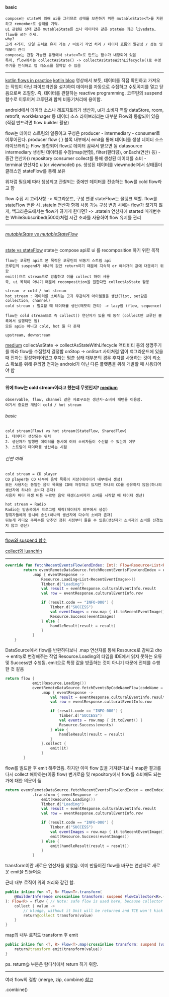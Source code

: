 #### basic
	compose는 state에 의해 ui를 그리므로 상태를 보존하기 위한 mutableState<T>를 지원하고 remember로 상태를 기억.
	ui 관련된 상태 값은 mutableState를 쓰나 데이터와 같은 state는 최근 livedata, flow를 쓰는 추세.
	why?
	크게 4가지. 단일 출처로 유지 가능 / 비동기 작업 처리 / 데이터 흐름의 일관성 / 성능 및 메모리 관리
	compose는 관찰 가능한 유형에서 state<T>로 만드는 함수가 내장되어 있음
	특히, flow에서는 collectAsState() -> collectAsStateWithLifecycle()로 수명주기를 인식하고 앱 리소스를 절약할 수 있음


- - -
[kotlin flows in practice](https://www.youtube.com/watch?v=fSB6_KE95bU&t=75s)
[kotlin blog](https://medium.com/hongbeomi-dev/%EC%A0%95%EB%A6%AC-%EC%BD%94%ED%8B%80%EB%A6%B0-flow-%EC%82%AC%EC%9A%A9%ED%95%98%EA%B8%B0-android-dev-summit-2021-3606429f3c5f)
영상에서 보듯, 데이터를 직접 확인하고 가져오는 작업이 아닌 파이프라인을 설치하여 데이터를 자동으로 수집하고 수도꼭지를 열고 닫음으로써 조절함. 즉, 데이터를 관찰하는 reactive programming.
코루틴의 suspend 함수로 이루어져 코루틴과 함께 비동기처리에 용이함.

android에서 데이터 소스나 레포지토리가 생산자, ui가 소비자 역할
dataStore, room, retrofit, workManager 등 데이터 소스 라이브러리는 대부분 Flow와 통합되어 있음 
(직접 만드려면 flow builder 활용)

flow는 데이터 스트림의 일종이고 구성은 producer - intermediary - consumer로 이루어진다.
producer
	flow {  } 블록 내부에서 emit을 통해 데이터를 생성
	데이터 소스 라이브러리는 Flow 통합되어 flow로 데이터 감싸서 받으면 됨
	datasource
intermediary
	생성된 데이터를 수정(map(변형), filter(필터링), onEach(연산) 등) - 중간 연산자()
	repository
consumer
	collect를 통해 생성된 데이터를 소비 - terminal 연산자()
	ui(or viewmodel)
	ps. 생성된 데이터를 viewmodel에서 상태홀더 클래스인 stateFlow를 통해 보유


위처럼 필요에 따라 생성되고 관찰되는 중에만 데이터를 전송하는 flow를 cold flow라고 함

flow 수집 시 고려사항 -> 백그라운드, 구성 변경
stateFlow는 물탱크 역할.
flow를 stateFlow 변환 시 .stateIn 연산자 함께 사용 가능
구성 변경 시에는 flow가 끊기지 않게, 백그라운드에서는 flow가 끊기게 한다면?
-> .stateIn 연산자에 started 매개변수는 WhileSubscribed(5000)처럼 시간 초과를 사용하여 flow 유지를 관리

- - -


###### [mutableState vs mutableStateFlow](https://stackoverflow.com/questions/70217780/mutablestate-vs-mutablestateflow)
[state vs stateFlow](https://www.youtube.com/watch?v=T8vApYJlW8o)
	state는 compose api로 ui 를 recomposition 하기 위한 목적
	
	flow는 코루틴 api로 본 목적은 코루틴의 비동기 스트림 api
	코루틴의 suspend가 하나의 값만 return하기 때문에 지속적 or 여러개의 값에 대응하기 위함
	emit()으로 stream으로 방출하고 이를 collect 하여 사용
	즉, ui 목적이 아니기 때문에 recomposition을 원한다면 collectAsState 활용

	stream -> cold / hot stream
	hot stream : 데이터를 소비하는 곳과 무관하게 아이템들을 생산(list, set같은 collection, channel)
	cold stream : 필요할 때 데이터를 생산(메모리 관리) -> lazy함 (flow, sequence)

	flow는 cold stream으로 즉 collect() 연산자가 있을 때 동작 (collect만 코루틴 블록에서 실행되면 됨)
	모든 api는 아니고 cold, hot 둘 다 존재

	upstream, downstream


[medium](https://medium.com/hongbeomi-dev/jetpack-compose%EC%97%90%EC%84%9C-flow%EB%A5%BC-%EC%95%88%EC%A0%84%ED%95%98%EA%B2%8C-%EC%82%AC%EC%9A%A9%ED%95%98%EA%B8%B0-a394a679909b)
collectAsState -> collectAsStateWithLifecycle 
액티비티 등의 생명주기를 따라 flow를 수집할지 결정함
onStop -> onStart 사이처럼 앱이 백그라운드에 있을 때 전자는 활성화되어있고 후자는 멈춘 상태
대부분의 경우 후자를 사용하는 것이 리소스 확보를 위해 유리함
전자는 android가 아닌 다른 플랫폼을 위해 개발할 때 사용되어야 함





- - -
#### 위에 flow는 cold stream이라고 했는데 무엇인지? [medium](https://medium.com/@apfhdznzl/flow%EC%99%80-channel-cold-stream%EA%B3%BC-hot-stream-c42c64cf4996)
	observable, flow, channel 같은 자료구조는 생산자-소비자 패턴을 이용함.
	여기서 중요한 개념이 cold / hot stream

###### basic
	cold stream(Flow) vs hot stream(StateFlow, SharedFlow)
	1. 데이터가 생산되는 위치
	2. 생산자가 발행한 데이터를 동시에 여러 소비자들이 수신할 수 있는지 여부
	3. 스트림이 데이터를 생산하는 시점

###### 간편 이해
	cold stream = CD player
	CD player는 CD 내부에 음악 목록이 저장(데이터가 내부에서 생성)
	모든 사용자는 동일한 음악 목록을 CD에 저장하고 있지만 하나의 CD를 공유하지 않음(하나의 생산자에 하나의 소비자 존재)
	사용자 마다 재생 버튼 누르면 음악 재생(소비자가 소비를 시작할 때 데이터 생산)
	
	hot stream = Radio
	Radio는 방송국에서 프로그램 제작(데이터가 외부에서 생성)
	청취자들에게 동시에 송신(하나의 생산자에 다수의 소비자 존재)
	뒤늦게 라디오 주파수를 맞추면 청취 시점부터 들을 수 있음(생산자가 소비자의 소비를 신경쓰지 않고 생산)


- - -
[flow와 suspend 함수](https://stackoverflow.com/questions/76030366/when-to-use-suspend-function-and-flow-together-or-seperate-in-kotlin)

[collect와 luanchIn](https://handstandsam.com/2021/02/19/the-best-way-to-collect-a-flow-in-kotlin-launchin/)

- - -

```kotlin
override fun fetchRecentEventsFlow(endIndex: Int): Flow<Resource<List<RecentEventImage>>> {
        return eventRemoteDataSource.fetchRecentEventsFlow(endIndex = endIndex)
            .map { eventResponse ->
                Resource.Loading<List<RecentEventImage>>()
                Timber.d("Loading")
                val result = eventResponse.culturalEventInfo.result
                val row = eventResponse.culturalEventInfo.row

                if (result.code == "INFO-000") {
                    Timber.d("SUCCESS")
                    val eventImages = row.map { it.toRecentEventImage() }
                    Resource.Success(eventImages)
                } else {
                    handleResult(result = result)
                }
            }
    }
```

DataSource에서 flow를 반환하다보니 .map 연산자를 통해 Resource로 감싸고 dto -> entity로 변경해주는 작업
Resource.Loading의 타입을 IDE에서 읽지 못하는 오류 및 Success만 수행됨. emit으로 특정 값을 방출하는 것이 아니기 때문에 전체를 수행한 것 같음

```kotlin
return flow {
            emit(Resource.Loading())
            eventRemoteDataSource.fetchEventsByCodeNameFlow(codeName = codeName, title = title)
                .map { eventResponse ->
                    val result = eventResponse.culturalEventInfo.result
                    val row = eventResponse.culturalEventInfo.row

                    if (result.code == "INFO-000") {
                        Timber.d("SUCCESS")
                        val events = row.map { it.toEvent() }
                        Resource.Success(events)
                    } else {
                        handleResult(result = result)
                    }
                }.collect {
                    emit(it)
                }
        }

```

flow를 빌드한 후 emit 해주었음. 하지만 이미 flow 값을 가져왔다보니 map한 결과를 다시 collect 해야하는(이중 flow) 번거로움 및 repository에서 flow를 소비해도 되는가에 대한 의문이 듦.

```kotlin
return eventRemoteDataSource.fetchRecentEventsFlow(endIndex = endIndex)
            .transform { eventResponse ->
                emit(Resource.Loading())
                Timber.d("Loading")
                val result = eventResponse.culturalEventInfo.result
                val row = eventResponse.culturalEventInfo.row

                if (result.code == "INFO-000") {
                    Timber.d("SUCCESS")
                    val eventImages = row.map { it.toRecentEventImage() }
                    emit(Resource.Success(eventImages))
                } else {
                    emit(handleResult(result = result))
                }
            }
```

transform이란 새로운 연산자를 찾았음. 이미 만들어진 flow를 바꾸는 연산자로 새로운 emit을 만들어줌

근데 내부 로직이 위의 처리와 같긴 함.

```kotlin
public inline fun <T, R> Flow<T>.transform(
    @BuilderInference crossinline transform: suspend FlowCollector<R>.(value: T) -> Unit
): Flow<R> = flow { // Note: safe flow is used here, because collector is exposed to transform on each operation
    collect { value ->
        // kludge, without it Unit will be returned and TCE won't kick in, KT-28938
        return@collect transform(value)
    }
}
```

map의 내부 로직도 transform 후 emit 
```kotlin
public inline fun <T, R> Flow<T>.map(crossinline transform: suspend (value: T) -> R): Flow<R> = transform { value ->
    return@transform emit(transform(value))
}
```

ps. return@ 부분은 람다식에서 return 하기 위함.

- - -
여러 flow의 결합 (merge, zip, combine) [참고](https://kt.academy/article/cc-flow-combine)

.combine()
